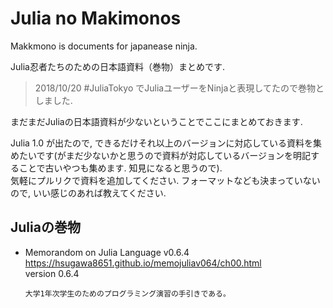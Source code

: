 # Julia no Makimonos

Makkmono is documents for japanease ninja.

Julia忍者たちのための日本語資料（巻物）まとめです.  
> 2018/10/20 #JuliaTokyo でJuliaユーザーをNinjaと表現してたので巻物としました.

まだまだJuliaの日本語資料が少ないということでここにまとめておきます.

Julia 1.0 が出たので, できるだけそれ以上のバージョンに対応している資料を集めたいです(がまだ少ないかと思うので資料が対応しているバージョンを明記することで古いやつも集めます. 知見になると思うので).  
気軽にプルリクで資料を追加してください. 
フォーマットなども決まっていないので, いい感じのあれば教えてください.

## Juliaの巻物

- Memorandom on Julia Language v0.6.4  
    https://hsugawa8651.github.io/memojuliav064/ch00.html  
    version 0.6.4
    ```
    大学1年次学生のためのプログラミング演習の手引きである。
    ```




